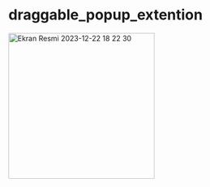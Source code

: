 # draggable_popup_extention
<img width="288" alt="Ekran Resmi 2023-12-22 18 22 30" src="https://github.com/mutlucanozel/weatherapp/assets/125356427/1bde7be1-d01e-4fda-bd8a-230e9b00078c">
